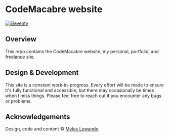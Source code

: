 # CodeMacabre website

[![Eleventy](https://img.shields.io/badge/Eleventy-000000?logo=eleventy&logoColor=ffffff)](https://11ty.dev/)

## Overview

This repo contains the CodeMacabre website, my personal, portfolio, and freelance site.

## Design & Development

This site is a constant work-in-progress. Every effort will be made to ensure it's fully functional and accessible, but there may occasionally be times when I miss things. Please feel free to reach out if you encounter any bugs or problems.

## Acknowledgements

Design, code and content © [Myles Lewando](https://codemacabre.com).
